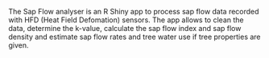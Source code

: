 
The Sap Flow analyser is an R Shiny app to process sap flow data recorded with HFD (Heat Field Defomation) sensors. The app allows to clean the data, determine the k-value, calculate the sap flow index and sap flow density and estimate sap flow rates and tree water use if tree properties are given.